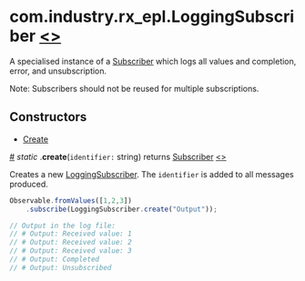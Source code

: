 # <a name="loggingsubscriber"></a>com.industry.rx_epl.LoggingSubscriber [<>](/src/rx/objects/LoggingSubscriber.mon)

A specialised instance of a [Subscriber](../Subscriber.md#subscriber) which logs all values and completion, error, and unsubscription.

Note: Subscribers should not be reused for multiple subscriptions.

## Constructors

* [Create](#create)

<a name="create" href="#create">#</a> *static* .**create**(`identifier:` string) returns [Subscriber](../Subscriber.md#subscriber) [<>](/src/rx/objects/LoggingSubscriber.mon  "Source")

Creates a new [LoggingSubscriber](#loggingsubscriber). The `identifier` is added to all messages produced.

```javascript
Observable.fromValues([1,2,3])
	.subscribe(LoggingSubscriber.create("Output"));

// Output in the log file:
// # Output: Received value: 1
// # Output: Received value: 2
// # Output: Received value: 3
// # Output: Completed
// # Output: Unsubscribed
```

